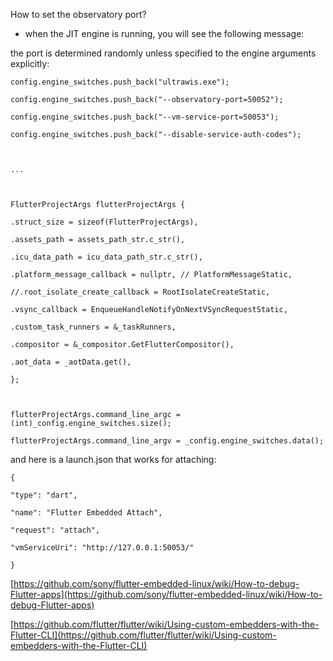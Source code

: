 How to set the observatory port?

- when the JIT engine is running, you will see the following message:


the port is determined randomly unless specified to the engine arguments explicitly:
```
config.engine_switches.push_back("ultrawis.exe");

config.engine_switches.push_back("--observatory-port=50052");

config.engine_switches.push_back("--vm-service-port=50053");

config.engine_switches.push_back("--disable-service-auth-codes");

  

...

  

FlutterProjectArgs flutterProjectArgs {

.struct_size = sizeof(FlutterProjectArgs),

.assets_path = assets_path_str.c_str(),

.icu_data_path = icu_data_path_str.c_str(),

.platform_message_callback = nullptr, // PlatformMessageStatic,

//.root_isolate_create_callback = RootIsolateCreateStatic,

.vsync_callback = EnqueueHandleNotifyOnNextVSyncRequestStatic,

.custom_task_runners = &_taskRunners,

.compositor = &_compositor.GetFlutterCompositor(),

.aot_data = _aotData.get(),

};

  

flutterProjectArgs.command_line_argc = (int)_config.engine_switches.size();

flutterProjectArgs.command_line_argv = _config.engine_switches.data();
```

and here is a launch.json that works for attaching:
```
{

"type": "dart",

"name": "Flutter Embedded Attach",

"request": "attach",

"vmServiceUri": "http://127.0.0.1:50053/"

}
```

[https://github.com/sony/flutter-embedded-linux/wiki/How-to-debug-Flutter-apps](https://github.com/sony/flutter-embedded-linux/wiki/How-to-debug-Flutter-apps)

[https://github.com/flutter/flutter/wiki/Using-custom-embedders-with-the-Flutter-CLI](https://github.com/flutter/flutter/wiki/Using-custom-embedders-with-the-Flutter-CLI)